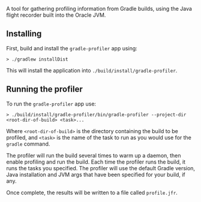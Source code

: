 A tool for gathering profiling information from Gradle builds, using the Java flight recorder built into the Oracle JVM.

## Installing

First, build and install the `gradle-profiler` app using:

    > ./gradlew installDist
 
This will install the application into `./build/install/gradle-profiler`.

## Running the profiler

To run the `gradle-profiler` app use:

    > ./build/install/gradle-profiler/bin/gradle-profiler --project-dir <root-dir-of-build> <task>...
    
Where `<root-dir-of-build>` is the directory containing the build to be profiled, and `<task>` is the name of the task to run
as you would use for the `gradle` command.

The profiler will run the build several times to warm up a daemon, then enable profiling and run the build.
Each time the profiler runs the build, it runs the tasks you specified. The profiler will use the default
Gradle version, Java installation and JVM args that have been specified for your build, if any.

Once complete, the results will be written to a file called `profile.jfr`.
